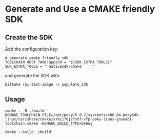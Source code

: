 # Generate and Use a CMAKE friendly SDK

## Create the SDK

Add the configuration key:

```bb
# generate cmake friendly sdk
TOOLCHAIN_HOST_TASK:append = "${SDK_EXTRA_TOOLS}" 
SDK_EXTRA_TOOLS = " nativesdk-cmake     " 
```

and generate the SDK with:

`bitbake rpi-test-image -c populate_sdk`

## Usage

`cmake . -B ./build -DCMAKE_TOOLCHAIN_FILE=/opt/poky/5.0.7/sysroots/x86_64-pokysdk-linux/usr/share/cmake/arm1176jzfshf-vfp-poky-linux-gnueabi-toolchain.cmake -DCMAKE_BUILD_TYPE=Debug`

`cmake --build ./build`
